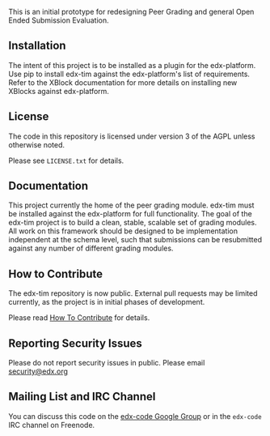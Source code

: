 This is an initial prototype for redesigning Peer Grading and general Open Ended Submission Evaluation.

Installation
------------

The intent of this project is to be installed as a plugin for the edx-platform. Use pip to install edx-tim against the
edx-platform's list of requirements. Refer to the XBlock documentation for more details on installing new XBlocks
against edx-platform.

License
-------

The code in this repository is licensed under version 3 of the AGPL unless
otherwise noted.

Please see ``LICENSE.txt`` for details.

Documentation
------------

This project currently the home of the peer grading module. edx-tim must be installed against the edx-platform for full
functionality. The goal of the edx-tim project is to build a clean, stable, scalable set of grading modules.  All work
on this framework should be designed to be implementation independent at the schema level, such that submissions can
be resubmitted against any number of different grading modules.

How to Contribute
-----------------

The edx-tim repository is now public. External pull requests may be limited currently, as the project is in initial
phases of development.

Please read [How To Contribute](https://github.com/edx/edx-platform/wiki/How-To-Contribute) for details.

Reporting Security Issues
-------------------------

Please do not report security issues in public. Please email security@edx.org

Mailing List and IRC Channel
----------------------------

You can discuss this code on the [edx-code Google Group](https://groups.google.com/forum/#!forum/edx-code) or in the
`edx-code` IRC channel on Freenode.
